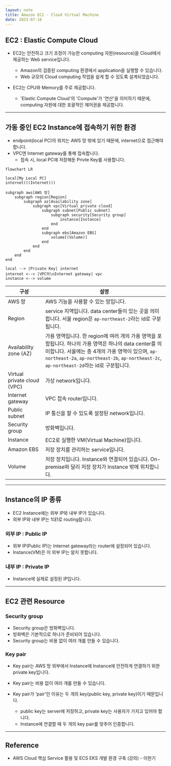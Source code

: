 ```yaml
---
layout: note
title: Amazon EC2 - Cloud Virtual Machine
date: 2023-07-16
---
```





## EC2 : Elastic Compute Cloud

- EC2는 안전하고 크기 조정이 가능한 computing 자원(resource)을 Cloud에서 제공하는 Web service입니다.
    - Amazon의 검증된 computing 환경에서 application을 실행할 수 있습니다.
    - Web 규모의 Cloud computing 작업을 쉽게 할 수 있도록 설계되었습니다.

- EC2는 CPU와 Memory를 주로 제공합니다.
    - 'Elastic Compute Cloud'의 'Compute'가 '연산'을 의미하기 때문에, computing 자원에 대한 포괄적인 제어권을 제공합니다.




---




## 가동 중인 EC2 Instance에 접속하기 위한 환경

- endpoint(local PC)의 위치는 AWS 망 밖에 있기 때문에, internet으로 접근해야 합니다.
- VPC엔 Internet gateway를 통해 접속합니다.
    - 접속 시, local PC에 저장해둔 Privte Key를 사용합니다.

```mermaid
flowchart LR

local[My Local PC]
internet(((Internet)))

subgraph aws[AWS 망]
    subgraph region[Region]
        subgraph az[Availability zone]
            subgraph vpc[Virtual private cloud]
                subgraph subnet[Public subnet]
                    subgraph security[Security group]
                        instance[Instance]
                    end
                end
                subgraph ebs[Amazon EBS]
                    volume[(Volume)]
                end
            end
        end
    end
end

local --> |Private Key| internet
internet <--> |VPC의\nInternet gateway| vpc
instance <--> volume
```

| 구성 | 설명 |
| --- | --- |
| AWS 망 | AWS 기능을 사용할 수 있는 망입니다. |
| Region | service 지역입니다. data center들이 있는 곳을 의미합니다. 서울 region은 `ap-northeast-2`라는 id로 구분됩니다. |
| Availability zone (AZ) | 가용 영역입니다. 한 region에 여러 개의 가용 영역을 포함됩니다. 하나의 가용 영역은 하나의 data center를 의미합니다. 서울에는 총 4개의 가용 영역이 있으며, `ap-northeast-2a`, `ap-northeast-2b`, `ap-northeast-2c`, `ap-northeast-2d`라는 id로 구분됩니다. |
| Virtual private cloud (VPC) | 가상 network입니다. |
| Internet gateway | VPC 접속 router입니다. |
| Public subnet | IP 통신을 할 수 있도록 설정된 network입니다. |
| Security group | 방화벽입니다. |
| Instance | EC2로 실행한 VM(Virtual Machine)입니다. |
| Amazon EBS | 저장 장치를 관리하는 service입니다. |
| Volume | 저장 장치입니다. Instance와 연결되어 있습니다. On-premise와 달리 저장 장치가 Instance 밖에 위치합니다. |




---




## Instance의 IP 종류

- EC2 Instance에는 외부 IP와 내부 IP가 있습니다.
- 외부 IP와 내부 IP는 1대1로 routing됩니다.


### 외부 IP : Public IP

- 외부 IP(Public IP)는 Internet gateway라는 router에 설정되어 있습니다.
- Instance(VM)은 이 외부 IP는 알지 못합니다.


### 내부 IP : Private IP

- Instance에 실제로 설정된 IP입니다.




---




## EC2 관련 Resource


### Security group

- Security group은 방화벽입니다.
- 방화벽은 기본적으로 하나가 준비되어 있습니다.
- Security group는 비용 없이 여러 개를 만들 수 있습니다.


### Key pair

- Key pair는 AWS 망 외부에서 Instance에 Instance에 안전하게 연결하기 위한 private key입니다.
- Key pair는 비용 없이 여러 개를 만들 수 있습니다.

- Key pair가 'pair'인 이유는 두 개의 key(public key, private key)이기 때문입니다.
    - public key는 server에 저장하고, private key는 사용자가 가지고 있어야 합니다.
    - Instance에 연결할 때 두 개의 key pair를 맞추어 인증합니다.




---




## Reference

- AWS Cloud 핵심 Service 활용 및 ECS EKS 개발 환경 구축 (강의) - 이한기

